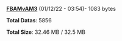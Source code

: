 [**FBAMvAM3**](/data/FBAMvAM3.txt) (01/12/22 - 03:54)- 1083 bytes

**Total Datas**: 5856

**Total Size**: 32.46 MB / 32.5 MB